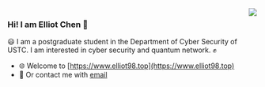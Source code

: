 <img align="right" src="https://github-readme-stats.vercel.app/api?username=ertuil&count_private=true&show_icons=true&line_height=25" />

### Hi! I am Elliot Chen 👋

:smiley: I am a postgraduate student in the Department of Cyber Security of USTC. I am interested in cyber security and quantum network. :fist:

- :globe_with_meridians: Welcome to [https://www.elliot98.top](https://www.elliot98.top)
- :email: Or contact me with [email](mailto:elliot.98@foxmail.com)
